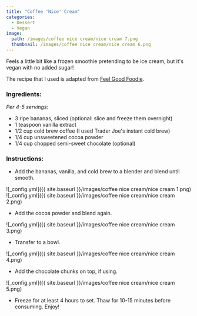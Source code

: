 ```yaml
---
title: "Coffee 'Nice' Cream"
categories:
  - Dessert
  - Vegan
image:
  path: /images/coffee nice cream/nice cream 7.png
  thumbnail: /images/coffee nice cream/nice cream 6.png
---
```


Feels a little bit like a frozen smoothie pretending to be ice cream, but it's vegan with no added sugar!

The recipe that I used is adapted from [Feel Good Foodie](https://feelgoodfoodie.net/recipe/cappuccino-nice-cream/).

### Ingredients:

_Per 4-5 servings:_  

* 3 ripe bananas, sliced (optional: slice and freeze them overnight)
* 1 teaspoon vanilla extract
* 1/2 cup cold brew coffee (I used Trader Joe's instant cold brew)
* 1/4 cup unsweetened cocoa powder
* 1/4 cup chopped semi-sweet chocolate (optional)


### Instructions:

* Add the bananas, vanilla, and cold brew to a blender and blend until smooth.

![_config.yml]({{ site.baseurl }}/images/coffee nice cream/nice cream 1.png)
![_config.yml]({{ site.baseurl }}/images/coffee nice cream/nice cream 2.png)

* Add the cocoa powder and blend again.

![_config.yml]({{ site.baseurl }}/images/coffee nice cream/nice cream 3.png)

* Transfer to a bowl.

![_config.yml]({{ site.baseurl }}/images/coffee nice cream/nice cream 4.png)

* Add the chocolate chunks on top, if using.

![_config.yml]({{ site.baseurl }}/images/coffee nice cream/nice cream 5.png)

* Freeze for at least 4 hours to set. Thaw for 10-15 minutes before consuming. Enjoy!

